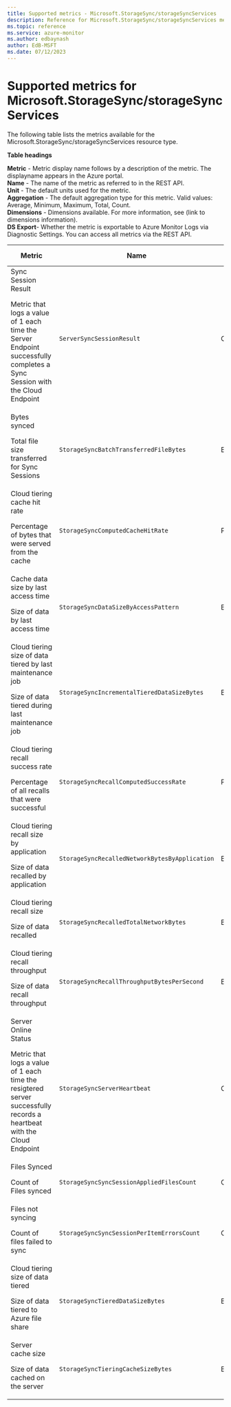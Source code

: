 ```yaml
---
title: Supported metrics - Microsoft.StorageSync/storageSyncServices
description: Reference for Microsoft.StorageSync/storageSyncServices metrics in Azure Monitor.
ms.topic: reference
ms.service: azure-monitor
ms.author: edbaynash
author: EdB-MSFT
ms.date: 07/12/2023
---
```

# Supported metrics for Microsoft.StorageSync/storageSyncServices  
<!-- Data source : arm-->


The following table lists the metrics available for the Microsoft.StorageSync/storageSyncServices resource type.

  

**Table headings**
  
**Metric** - Metric display name follows by a description of the metric. The displayname appears in the Azure portal.  
**Name** - The name of the metric as referred to in the REST API.  
**Unit** - The default units used for the metric.  
**Aggregation** - The default aggregation type for this metric. Valid values: Average, Minimum, Maximum, Total, Count.  
**Dimensions** - Dimensions available. For more information, see (link to dimensions information).  
**DS Export**- Whether the metric is exportable to Azure Monitor Logs via Diagnostic Settings.  You can access all metrics via the REST API.  
  
  
|Metric|Name|Unit|Aggregation|Dimensions|DS Export|
|---|---|---|---|---|---|
|Sync Session Result<p><p>Metric that logs a value of 1 each time the Server Endpoint successfully completes a Sync Session with the Cloud Endpoint |`ServerSyncSessionResult` |Count |Average |SyncGroupName, ServerEndpointName, SyncDirection |Yes|
|Bytes synced<p><p>Total file size transferred for Sync Sessions |`StorageSyncBatchTransferredFileBytes` |Bytes |Total |SyncGroupName, ServerEndpointName, SyncDirection |Yes|
|Cloud tiering cache hit rate<p><p>Percentage of bytes that were served from the cache |`StorageSyncComputedCacheHitRate` |Percent |Average |SyncGroupName, ServerName, ServerEndpointName |Yes|
|Cache data size by last access time<p><p>Size of data by last access time |`StorageSyncDataSizeByAccessPattern` |Bytes |Average |SyncGroupName, ServerName, ServerEndpointName, LastAccessTime |No|
|Cloud tiering size of data tiered by last maintenance job<p><p>Size of data tiered during last maintenance job |`StorageSyncIncrementalTieredDataSizeBytes` |Bytes |Total |SyncGroupName, ServerName, ServerEndpointName, TieringReason |Yes|
|Cloud tiering recall success rate<p><p>Percentage of all recalls that were successful |`StorageSyncRecallComputedSuccessRate` |Percent |Average |SyncGroupName, ServerName, ServerEndpointName |Yes|
|Cloud tiering recall size by application<p><p>Size of data recalled by application |`StorageSyncRecalledNetworkBytesByApplication` |Bytes |Total |SyncGroupName, ServerName, ApplicationName |Yes|
|Cloud tiering recall size<p><p>Size of data recalled |`StorageSyncRecalledTotalNetworkBytes` |Bytes |Total |SyncGroupName, ServerName, ServerEndpointName |Yes|
|Cloud tiering recall throughput<p><p>Size of data recall throughput |`StorageSyncRecallThroughputBytesPerSecond` |BytesPerSecond |Average |SyncGroupName, ServerName, ServerEndpointName |Yes|
|Server Online Status<p><p>Metric that logs a value of 1 each time the resigtered server successfully records a heartbeat with the Cloud Endpoint |`StorageSyncServerHeartbeat` |Count |Maximum |ServerName |Yes|
|Files Synced<p><p>Count of Files synced |`StorageSyncSyncSessionAppliedFilesCount` |Count |Total |SyncGroupName, ServerEndpointName, SyncDirection |Yes|
|Files not syncing<p><p>Count of files failed to sync |`StorageSyncSyncSessionPerItemErrorsCount` |Count |Average |SyncGroupName, ServerEndpointName, SyncDirection |Yes|
|Cloud tiering size of data tiered<p><p>Size of data tiered to Azure file share |`StorageSyncTieredDataSizeBytes` |Bytes |Average |SyncGroupName, ServerName, ServerEndpointName |Yes|
|Server cache size<p><p>Size of data cached on the server |`StorageSyncTieringCacheSizeBytes` |Bytes |Average |SyncGroupName, ServerName, ServerEndpointName |Yes|


<!--Gen Date:  Wed Jul 12 2023 17:59:09 GMT+0300 (Israel Daylight Time)-->